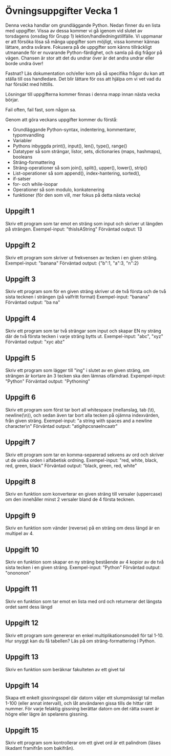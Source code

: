 # Övningsuppgifter Vecka 1

Denna vecka handlar om grundläggande Python. Nedan finner du en lista med uppgifter. Vissa av dessa kommer vi gå igenom vid slutet av torsdagens (onsdag för Grupp 1) lektion/handledningstillfälle. Vi uppmanar er att försöka lösa så många uppgifter som möjligt, vissa kommer kännas lättare, andra svårare. Fokusera på de uppgifter som känns tillräckligt utmanande för er nuvarande Python-färdighet, och samla på dig frågor på vägen. Chansen är stor att det du undrar över är det andra undrar eller borde undra över!

Fastnat? Läs dokumentation och/eller kom på så specifika frågor du kan att ställa till oss handledare. Det blir lättare för oss att hjälpa om vi vet vad du har försökt med hittills.

Lösningar till uppgifterna kommer finnas i denna mapp innan nästa vecka börjar.

Fail often, fail fast, som någon sa.

Genom att göra veckans uppgifter kommer du förstå:

* Grundläggande Python-syntax, indentering, kommentarer, typomvandling
* Variabler
* Pythons inbyggda print(), input(), len(), type(), range()
* Datatyper så som strängar, listor, sets, dictionaries (maps, hashmaps), booleans
* Sträng-formattering
* Sträng-operationer så som join(), split(), upper(), lower(), strip()
* List-operationer så som append(), index-hantering, sorted(),
* if-satser
* for- och while-loopar
* Operationer så som modulo, konkatenering
* funktioner (för den som vill, mer fokus på detta nästa vecka)

## Uppgift 1

Skriv ett program som tar emot en sträng som input och skriver ut längden på strängen.
Exempel-input: "thisIsAString"
Förväntad output: 13

## Uppgift 2

Skriv ett program som skriver ut frekvensen av tecken i en given sträng.
Exempel-input: "banana"
Förväntad output: {"b":1, "a":3, "n":2}

## Uppgift 3

Skriv ett program som för en given sträng skriver ut de två första och de två sista tecknen i strängen (på valfritt format)
Exempel-input: "banana"
Förväntad output: "ba na"

## Uppgift 4

Skriv ett program som tar två strängar som input och skapar EN ny sträng där de två första tecken i varje sträng bytts ut.
Exempel-input: "abc", "xyz"
Förväntad output: "xyc abz"

## Uppgift 5

Skriv ett program som lägger till "ing" i slutet av en given sträng, om strängen är kortare än 3 tecken ska den lämnas ofärndrad.
Expempel-input: "Python"
Förväntad output: "Pythoning"

## Uppgift 6

Skriv ett program som först tar bort all whitespace (mellanslag, tab (\t), newline(\n)), och sedan även tar bort alla tecken på ojämna indexvärden, från given sträng.
Exempel-input: "a string with spaces and a newline character\n"
Förväntad output: "atigihpcsnaelncaatr"

## Uppgift 7

Skriv ett program som tar en komma-separerad sekvens av ord och skriver ut de unika orden i alfabetisk ordning.
Exempel-input: "red, white, black, red, green, black"
Förväntad output: "black, green, red, white"

## Uppgift 8

Skriv en funktion som konverterar en given sträng till versaler (uppercase) om den innehåller minst 2 versaler bland de 4 första tecknen.

## Uppgift 9

Skriv en funktion som vänder (reverse) på en sträng om dess längd är en multipel av 4.

## Uppgift 10

Skriv en funktion som skapar en ny sträng bestående av 4 kopior av de två sista tecken i en given sträng.
Exempel-input: "Python"
Förväntad output: "onononon"

## Uppgift 11

Skriv en funktion som tar emot en lista med ord och returnerar det längsta ordet samt dess längd

## Uppgift 12

Skriv ett program som genererar en enkel multiplikationsmodell för tal 1-10. Hur snyggt kan du få tabellen? Läs på om sträng-formattering i Python.

## Uppgift 13

Skriv en funktion som beräknar fakulteten av ett givet tal

## Uppgift 14

Skapa ett enkelt gissningsspel där datorn väljer ett slumpmässigt tal mellan 1-100 (eller annat intervall), och låt användaren gissa tills de hittar rätt nummer.
För varje felaktig gissning berättar datorn om det rätta svaret är högre eller lägre än spelarens gissning.

## Uppgift 15

Skriv ett program som kontrollerar om ett givet ord är ett palindrom (läses likadant framifrån som bakifrån).
